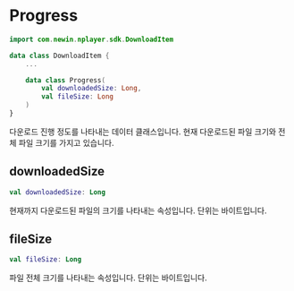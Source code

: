 # Progress
```kotlin
import com.newin.nplayer.sdk.DownloadItem
```

```kotlin
data class DownloadItem {
    ...

    data class Progress(
        val downloadedSize: Long,
        val fileSize: Long
    )
}
```

다운로드 진행 정도를 나타내는 데이터 클래스입니다. 현재 다운로드된 파일 크기와 전체 파일 크기를 가지고 있습니다.

## downloadedSize
```kotlin
val downloadedSize: Long
```
현재까지 다운로드된 파일의 크기를 나타내는 속성입니다. 단위는 바이트입니다.

## fileSize
```kotlin
val fileSize: Long
```
파일 전체 크기를 나타내는 속성입니다. 단위는 바이트입니다.